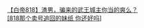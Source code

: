 [【白帝818】渣男，骗来的武王城主你当的爽么？](http://tieba.baidu.com/p/3349486821?see_lz=1&pn=)   
[[818那个卖号追回的妹纸 你还好吗]](http://tieba.baidu.com/p/3348150665?see_lz=1&pn=)   
